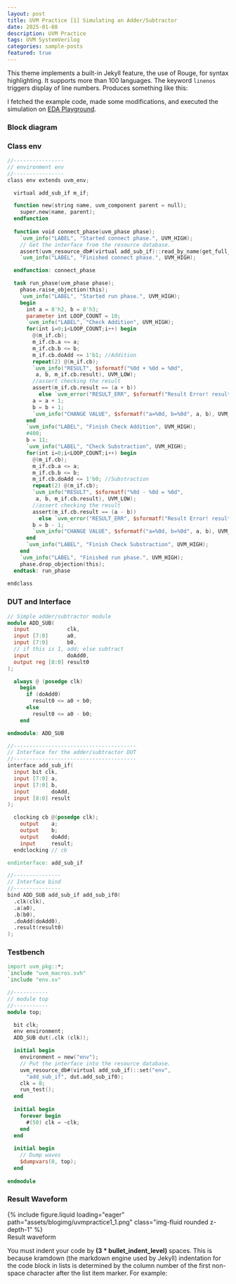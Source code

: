 ```yaml
---
layout: post
title: UVM Practice [1] Simulating an Adder/Subtractor
date: 2025-01-08
description: UVM Practice
tags: UVM SystemVerilog
categories: sample-posts
featured: true
---
```



This theme implements a built-in Jekyll feature, the use of Rouge, for syntax highlighting.
It supports more than 100 languages.
The keyword `linenos` triggers display of line numbers.
Produces something like this:

I fetched the example code, made some modifications, and executed the simulation on [EDA Playground](https://edaplayground.com).

### Block diagram



### Class env

```verilog
//----------------
// environment env
//----------------
class env extends uvm_env;

  virtual add_sub_if m_if;

  function new(string name, uvm_component parent = null);
    super.new(name, parent);
  endfunction
  
  function void connect_phase(uvm_phase phase);
    `uvm_info("LABEL", "Started connect phase.", UVM_HIGH);
    // Get the interface from the resource database.
    assert(uvm_resource_db#(virtual add_sub_if)::read_by_name(get_full_name(), "add_sub_if", m_if));
    `uvm_info("LABEL", "Finished connect phase.", UVM_HIGH);

  endfunction: connect_phase

  task run_phase(uvm_phase phase);
    phase.raise_objection(this);
    `uvm_info("LABEL", "Started run phase.", UVM_HIGH);
    begin
      int a = 8'h2, b = 8'h3;
      parameter int LOOP_COUNT = 10;
      `uvm_info("LABEL", "Check Addition", UVM_HIGH);
      for(int i=0;i<LOOP_COUNT;i++) begin
        @(m_if.cb);
        m_if.cb.a <= a;
        m_if.cb.b <= b;
        m_if.cb.doAdd <= 1'b1; //Addition
        repeat(2) @(m_if.cb);
        `uvm_info("RESULT", $sformatf("%0d + %0d = %0d", 
         a, b, m_if.cb.result), UVM_LOW);
        //assert checking the result
        assert(m_if.cb.result == (a + b))
          else `uvm_error("RESULT_ERR", $sformatf("Result Error! result=%0d, not %0d", m_if.cb.result, a+b));
        a = a + 1;
        b = b + 1;
        `uvm_info("CHANGE VALUE", $sformatf("a=%0d, b=%0d", a, b), UVM_LOW);
      end
      `uvm_info("LABEL", "Finish Check Addition", UVM_HIGH);      
      #400;
      b = 11;
      `uvm_info("LABEL", "Check Substraction", UVM_HIGH);
      for(int i=0;i<LOOP_COUNT;i++) begin
        @(m_if.cb);
        m_if.cb.a <= a;
        m_if.cb.b <= b;
        m_if.cb.doAdd <= 1'b0; //Substraction
        repeat(2) @(m_if.cb);
        `uvm_info("RESULT", $sformatf("%0d - %0d = %0d", 
         a, b, m_if.cb.result), UVM_LOW);
        //assert checking the result
        assert(m_if.cb.result == (a - b))
          else `uvm_error("RESULT_ERR", $sformatf("Result Error! result=%0d, not %0d", m_if.cb.result, a-b));
        b = b - 1;
        `uvm_info("CHANGE VALUE", $sformatf("a=%0d, b=%0d", a, b), UVM_LOW);
      end
      `uvm_info("LABEL", "Finish Check Substraction", UVM_HIGH);
    end
    `uvm_info("LABEL", "Finished run phase.", UVM_HIGH);
    phase.drop_objection(this);
  endtask: run_phase
  
endclass
```

### DUT and Interface

```verilog
// Simple adder/subtractor module
module ADD_SUB(
  input            clk,
  input [7:0]      a0,
  input [7:0]      b0,
  // if this is 1, add; else subtract
  input            doAdd0,
  output reg [8:0] result0
);

  always @ (posedge clk)
    begin
      if (doAdd0)
        result0 <= a0 + b0;
      else
        result0 <= a0 - b0;
    end

endmodule: ADD_SUB

//---------------------------------------
// Interface for the adder/subtractor DUT
//---------------------------------------
interface add_sub_if(
  input bit clk,
  input [7:0] a,
  input [7:0] b,
  input       doAdd,
  input [8:0] result
);

  clocking cb @(posedge clk);
    output    a;
    output    b;
    output    doAdd;
    input     result;
  endclocking // cb

endinterface: add_sub_if

//---------------
// Interface bind
//---------------
bind ADD_SUB add_sub_if add_sub_if0(
  .clk(clk),
  .a(a0),
  .b(b0),
  .doAdd(doAdd0),
  .result(result0)
);
```

### Testbench

```verilog
import uvm_pkg::*;
`include "uvm_macros.svh"
`include "env.sv"

//-----------
// module top
//-----------
module top;

  bit clk;
  env environment;
  ADD_SUB dut(.clk (clk));

  initial begin
    environment = new("env");
    // Put the interface into the resource database.
    uvm_resource_db#(virtual add_sub_if)::set("env",
      "add_sub_if", dut.add_sub_if0);
    clk = 0;
    run_test();
  end
  
  initial begin
    forever begin
      #(50) clk = ~clk;
    end
  end
  
  initial begin
    // Dump waves
    $dumpvars(0, top);
  end
  
endmodule
```

### Result Waveform

<div class="row mt-3">
    <div class="col-sm mt-3 mt-md-0">
        {% include figure.liquid loading="eager" path="assets/blogimg/uvmpractice1_1.png" class="img-fluid rounded z-depth-1" %}
    </div>
</div>
<div class="caption">
    Result waveform
</div>



You must indent your code by **(3 \* bullet_indent_level)** spaces. This is because kramdown (the markdown engine used by Jekyll) indentation for the code block in lists is determined by the column number of the first non-space character after the list item marker. For example:

